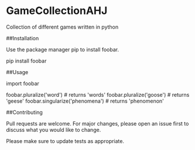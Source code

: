 # GameCollectionAHJ
Collection of different games written in python


##Installation

Use the package manager pip to install foobar.

pip install foobar

##Usage

import foobar

foobar.pluralize('word') # returns 'words'
foobar.pluralize('goose') # returns 'geese'
foobar.singularize('phenomena') # returns 'phenomenon'

##Contributing

Pull requests are welcome. For major changes, please open an issue first to discuss what you would like to change.

Please make sure to update tests as appropriate.
